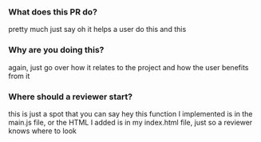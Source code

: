 ### What does this PR do?
pretty much just say oh it helps a user do this and this

### Why are you doing this?
again, just go over how it relates to the project and how the user benefits from it

### Where should a reviewer start?
this is just a spot that you can say hey this function I implemented is in the main.js file, or the HTML I added is in my index.html file, just so a reviewer knows where to look
